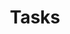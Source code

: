 ---
layout: tasks-status
template-title: Tasks status
template-description: Collection of tasks with search bar, filter, metadata, user avatars, and tag features. 
title: Tasks
description: Collection of tasks with search bar, filter, metadata, user avatars, and tag features. 
source-domain: PRP intake questionnaire
source-url: http://cbprs.org/wp-content/uploads/2020/08/PRP-Intake-Questionnaire.pdf
figma:
collection:
   - title: "1: Implement an information security policy"
     items:
       - Comment by Erika Spoon
       - 3 hours ago
     image-source: https://images.unsplash.com/photo-1597223557154-721c1cecc4b0?ixid=MnwxMjA3fDB8MHxwaG90by1wYWdlfHx8fGVufDB8fHx8&ixlib=rb-1.2.1&auto=format&fit=crop&w=880&q=80
     status: Not Started
     status-color: bg-primary-lighter
   - title: "2: Physical, technical and administrative safeguards"
     items:
       - Status changed by Ben Cunningham
       - 4 days ago
     image-source: https://images.unsplash.com/photo-1633332755192-727a05c4013d?ixid=MnwxMjA3fDB8MHxwaG90by1wYWdlfHx8fGVufDB8fHx8&ixlib=rb-1.2.1&auto=format&fit=crop&w=880&q=80
     status: Revision Needed
     status-color: bg-secondary-light
   - title: "3: Employee awareness"
     items:
       - Files Uploaded by Jamie Lee
       - 1 hour ago
     image-source: https://images.unsplash.com/photo-1542305983-c4100e4b8cd2?ixid=MnwxMjA3fDB8MHxwaG90by1wYWdlfHx8fGVufDB8fHx8&ixlib=rb-1.2.1&auto=format&fit=crop&w=881&q=80
     status: Ready for Review
     status-color: bg-accent-warm-light
   - title: "4: Implement measures to detect, prevent, and respond to security failures related to personal information"
     items:
       - Commented by Ben Cunningham
       - 1 hour ago
     image-source: https://images.unsplash.com/photo-1633332755192-727a05c4013d?ixid=MnwxMjA3fDB8MHxwaG90by1wYWdlfHx8fGVufDB8fHx8&ixlib=rb-1.2.1&auto=format&fit=crop&w=880&q=80
     status: Approved
     status-color: bg-mint
   - title: "5: Procedures in place to test the effectiveness of the safeguards referred in the previous question"
     items:
       - Commented by Ben Cunningham
       - 6 hours ago
     image-source: https://images.unsplash.com/photo-1633332755192-727a05c4013d?ixid=MnwxMjA3fDB8MHxwaG90by1wYWdlfHx8fGVufDB8fHx8&ixlib=rb-1.2.1&auto=format&fit=crop&w=880&q=80
     status: Revision Needed
     status-color: bg-secondary-light
   - title: "6: Notify the controller of occurrences of a breach of the privacy or security of their organization’s personal information"
     items:
       - Commented by Erika Spoon
       - 1 hour ago
     image-source: https://images.unsplash.com/photo-1597223557154-721c1cecc4b0?ixid=MnwxMjA3fDB8MHxwaG90by1wYWdlfHx8fGVufDB8fHx8&ixlib=rb-1.2.1&auto=format&fit=crop&w=880&q=80
     status: Completed
     status-color: bg-accent-cool-light
   - title: "7: Secure disposal or return of personal information when instructed by the controller or upon termination of the relationship with the controller"
     items:
       - Commented by Ben Cunningham
       - 2 days ago
     image-source: https://images.unsplash.com/photo-1633332755192-727a05c4013d?ixid=MnwxMjA3fDB8MHxwaG90by1wYWdlfHx8fGVufDB8fHx8&ixlib=rb-1.2.1&auto=format&fit=crop&w=880&q=80
     status: Approved
     status-color: bg-mint
   - title: "8: Compliance with instructions related to processing personal information"
     items:
       - Commented by Erika Spoon
       - 30 mins ago
     image-source: https://images.unsplash.com/photo-1597223557154-721c1cecc4b0?ixid=MnwxMjA3fDB8MHxwaG90by1wYWdlfHx8fGVufDB8fHx8&ixlib=rb-1.2.1&auto=format&fit=crop&w=880&q=80
     status: Ready for Review
     status-color: bg-accent-warm-light
   - title: "9: Procedures in place to delete, update, and correct information"
     items:
       - Commented by Jamie Lee
       - 7 days ago
     image-source: https://images.unsplash.com/photo-1542305983-c4100e4b8cd2?ixid=MnwxMjA3fDB8MHxwaG90by1wYWdlfHx8fGVufDB8fHx8&ixlib=rb-1.2.1&auto=format&fit=crop&w=881&q=80
     status: Ready for Review
     status-color: bg-accent-warm-light
   - title: "10: Notify the controller of your engagement of subprocessors"
     items:
       - File uploaded by Jamie Lee
       - 1 hour ago
     image-source: https://images.unsplash.com/photo-1542305983-c4100e4b8cd2?ixid=MnwxMjA3fDB8MHxwaG90by1wYWdlfHx8fGVufDB8fHx8&ixlib=rb-1.2.1&auto=format&fit=crop&w=881&q=80
     status: Completed
     status-color: bg-accent-cool-light
---